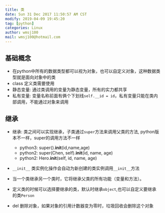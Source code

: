 ```yaml
---
title: 类
date: Sun 31 Dec 2017 11:50:57 AM CST
modify: 2019-04-09 19:45:20	
tag: [python]
categories: Linux
author: wmsj100
mail: wmsj100@hotmail.com
---
```


## 基础概念
- 在python中所有的数据类型都可以视为对象，也可以自定义对象，这种数据类型就是面向对象中的类
- class 定义类需要使用
- 静态变量: 通过类调用的变量为静态变量，所有的实力都共享
- 私有变量: 变量名称前面有俩个下划线`self.__id = id`，私有变量只能在类内部调用，不能通过对象来调用

## 继承
- 继承: 类之间可以实现继承，子类通过`super`方法来调用父类的方法, python版本不一样，super的调用方法不一样
	- python3: super().__init__(id,name,age)
	- python2: super(Chen, self).__init__(id, name, age)
	- python2: Hero.__init__(self, id, name, age)

- `__init__` 类实例化操作会自动为新创建的类实例调用`__init__`方法

- 当一个类继承另一个类时，它将继承父类的所有功能（变量和方法）。

- 定义类的时候可以选择要继承的类，默认时继承`object`,也可以自定义要继承的类`Person`

- del 删除对象，如果对象的引用计数器变为零时，垃圾回收会删除这个对象

